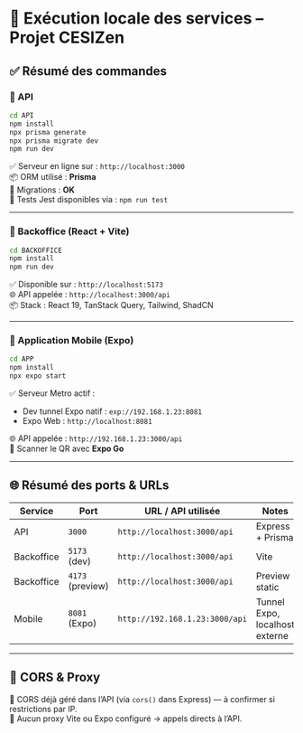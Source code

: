 # 🚀 Exécution locale des services – Projet CESIZen

## ✅ Résumé des commandes

### 📡 API

```bash
cd API
npm install
npx prisma generate
npx prisma migrate dev
npm run dev
```

✅ Serveur en ligne sur : `http://localhost:3000`  
📦 ORM utilisé : **Prisma**  
🔁 Migrations : **OK**  
🔬 Tests Jest disponibles via : `npm run test`

---

### 🧠 Backoffice (React + Vite)

```bash
cd BACKOFFICE
npm install
npm run dev
```

✅ Disponible sur : `http://localhost:5173`  
🌐 API appelée : `http://localhost:3000/api`  
📦 Stack : React 19, TanStack Query, Tailwind, ShadCN

---

### 📱 Application Mobile (Expo)

```bash
cd APP
npm install
npx expo start
```

✅ Serveur Metro actif :  
- Dev tunnel Expo natif : `exp://192.168.1.23:8081`  
- Expo Web : `http://localhost:8081`  

🌐 API appelée : `http://192.168.1.23:3000/api`  
📱 Scanner le QR avec **Expo Go**

---

## 🌐 Résumé des ports & URLs

| Service     | Port             | URL / API utilisée              | Notes                         |
|-------------|------------------|----------------------------------|-------------------------------|
| API         | `3000`           | `http://localhost:3000/api`      | Express + Prisma              |
| Backoffice  | `5173` (dev)     | `http://localhost:3000/api`      | Vite                          |
| Backoffice  | `4173` (preview) | `http://localhost:3000/api`      | Preview static                |
| Mobile      | `8081` (Expo)    | `http://192.168.1.23:3000/api`   | Tunnel Expo, localhost externe |

---

## 🔁 CORS & Proxy

📌 CORS déjà géré dans l’API (via `cors()` dans Express) — à confirmer si restrictions par IP.  
🔧 Aucun proxy Vite ou Expo configuré → appels directs à l’API.